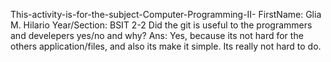 This-activity-is-for-the-subject-Computer-Programming-II- FirstName: 
Glia M. Hilario Year/Section: BSIT 2-2 Did the git is useful to the 
programmers and develepers yes/no and why? Ans: Yes, because its not 
hard for the others application/files, and also its
make it simple. Its really not hard to do.
